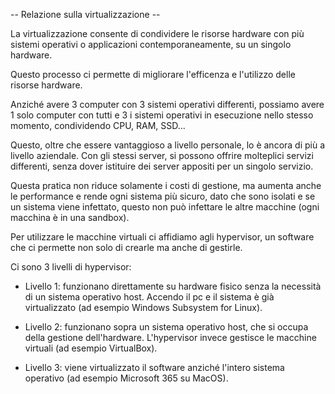 -- Relazione sulla virtualizzazione --

La virtualizzazione consente di condividere le risorse hardware con più sistemi operativi o applicazioni contemporaneamente, su un singolo hardware.

Questo processo ci permette di migliorare l'efficenza e l'utilizzo delle risorse hardware. 

Anziché avere 3 computer con 3 sistemi operativi differenti, possiamo avere 1 solo computer con tutti e 3 i sistemi operativi in esecuzione nello stesso momento, condividendo CPU, RAM, SSD...

Questo, oltre che essere vantaggioso a livello personale, lo è ancora di più a livello aziendale. Con gli stessi server, si possono offrire molteplici servizi differenti, senza dover istituire dei server appositi per un singolo servizio.

Questa pratica non riduce solamente i costi di gestione, ma aumenta anche le performance e rende ogni sistema più sicuro, dato che sono isolati e se un sistema viene infettato, questo non può infettare le altre macchine (ogni macchina è in una sandbox).

Per utilizzare le macchine virtuali ci affidiamo agli hypervisor, un software che ci permette non solo di crearle ma anche di gestirle.

Ci sono 3 livelli di hypervisor:

- Livello 1: funzionano direttamente su hardware fisico senza la necessità di un sistema operativo host. Accendo il pc e il sistema è già virtualizzato (ad esempio Windows Subsystem for Linux).

- Livello 2: funzionano sopra un sistema operativo host, che si occupa della gestione dell'hardware. L'hypervisor invece gestisce le macchine virtuali (ad esempio VirtualBox).

- Livello 3: viene virtualizzato il software anziché l'intero sistema operativo (ad esempio Microsoft 365 su MacOS).
